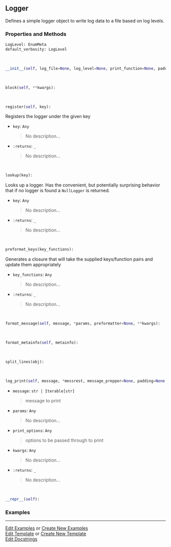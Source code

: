 ## <a id="McUtils.Scaffolding.Logging.Logger">Logger</a>
Defines a simple logger object to write log data to a file based on log levels.

### Properties and Methods
```python
LogLevel: EnumMeta
default_verbosity: LogLevel
```
<a id="McUtils.Scaffolding.Logging.Logger.__init__" class="docs-object-method">&nbsp;</a>
```python
__init__(self, log_file=None, log_level=None, print_function=None, padding='', newline='\n'): 
```

<a id="McUtils.Scaffolding.Logging.Logger.block" class="docs-object-method">&nbsp;</a>
```python
block(self, **kwargs): 
```

<a id="McUtils.Scaffolding.Logging.Logger.register" class="docs-object-method">&nbsp;</a>
```python
register(self, key): 
```
Registers the logger under the given key
- `key`: `Any`
    >No description...
- `:returns`: `_`
    >No description...

<a id="McUtils.Scaffolding.Logging.Logger.lookup" class="docs-object-method">&nbsp;</a>
```python
lookup(key): 
```
Looks up a logger. Has the convenient, but potentially surprising
        behavior that if no logger is found a `NullLogger` is returned.
- `key`: `Any`
    >No description...
- `:returns`: `_`
    >No description...

<a id="McUtils.Scaffolding.Logging.Logger.preformat_keys" class="docs-object-method">&nbsp;</a>
```python
preformat_keys(key_functions): 
```
Generates a closure that will take the supplied
        keys/function pairs and update them appropriately
- `key_functions`: `Any`
    >No description...
- `:returns`: `_`
    >No description...

<a id="McUtils.Scaffolding.Logging.Logger.format_message" class="docs-object-method">&nbsp;</a>
```python
format_message(self, message, *params, preformatter=None, **kwargs): 
```

<a id="McUtils.Scaffolding.Logging.Logger.format_metainfo" class="docs-object-method">&nbsp;</a>
```python
format_metainfo(self, metainfo): 
```

<a id="McUtils.Scaffolding.Logging.Logger.split_lines" class="docs-object-method">&nbsp;</a>
```python
split_lines(obj): 
```

<a id="McUtils.Scaffolding.Logging.Logger.log_print" class="docs-object-method">&nbsp;</a>
```python
log_print(self, message, *messrest, message_prepper=None, padding=None, newline=None, log_level=None, metainfo=None, print_function=None, print_options=None, sep=None, end=None, file=None, flush=None, preformatter=None, **kwargs): 
```

- `message`: `str | Iterable[str]`
    >message to print
- `params`: `Any`
    >No description...
- `print_options`: `Any`
    >options to be passed through to print
- `kwargs`: `Any`
    >No description...
- `:returns`: `_`
    >No description...

<a id="McUtils.Scaffolding.Logging.Logger.__repr__" class="docs-object-method">&nbsp;</a>
```python
__repr__(self): 
```

### Examples




___

[Edit Examples](https://github.com/McCoyGroup/McUtils/edit/edit/ci/examples/ci/docs/McUtils/Scaffolding/Logging/Logger.md) or 
[Create New Examples](https://github.com/McCoyGroup/McUtils/new/edit/?filename=ci/examples/ci/docs/McUtils/Scaffolding/Logging/Logger.md) <br/>
[Edit Template](https://github.com/McCoyGroup/McUtils/edit/edit/ci/docs/ci/docs/McUtils/Scaffolding/Logging/Logger.md) or 
[Create New Template](https://github.com/McCoyGroup/McUtils/new/edit/?filename=ci/docs/templates/ci/docs/McUtils/Scaffolding/Logging/Logger.md) <br/>
[Edit Docstrings](https://github.com/McCoyGroup/McUtils/edit/edit/McUtils/Scaffolding/Logging.py?message=Update%20Docs)